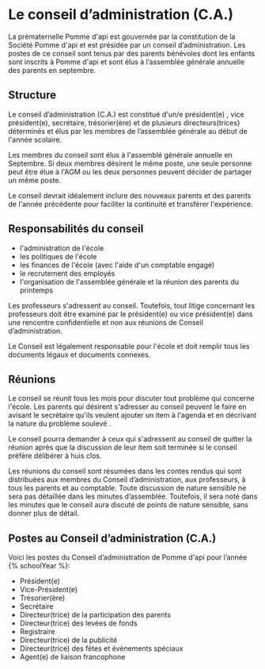 # Le conseil d’administration (C.A.)

La prématernelle Pomme d'api est gouvernée par la constitution de la Société Pomme d'api et est présidée par un conseil d’administration. Les postes de ce conseil sont tenus par des parents bénévoles dont les enfants sont inscrits à Pomme d'api et sont élus à l’assemblée générale annuelle des parents en septembre.

## Structure

Le conseil d’administration (C.A.) est constitué d'un/e président(e) , vice président(e), secrétaire, trésorier(ère) et de plusieurs directeurs(trices) déterminés et élus par les membres de l’assemblée générale au début de l'année scolaire.

Les membres du conseil sont élus à l'assemblé générale annuelle en Septembre. Si deux membres désirent le même poste, une seule personne peut être élue à l'AGM ou les deux personnes peuvent décider de partager un même poste.

Le conseil devrait idéalement inclure des nouveaux parents et des parents de l'année précédente pour faciliter la continuité et transférer l'expérience.

## Responsabilités du conseil

* l'administration de l'école
* les politiques de l'école
* les finances de l'école (avec l'aide d'un comptable engagé)
* le recrutement des employés
* l'organisation de l'assemblée générale et la réunion des parents du printemps

<!--infoBox-->
Les professeurs s'adressent au conseil. Toutefois, tout litige concernant les professeurs doit être examiné par le président(e) ou vice président(e) dans une rencontre confidentielle et non aux réunions de Conseil d’administration.
<!--/infoBox-->

Le Conseil est légalement responsable pour l'école et doit remplir tous les documents légaux et documents connexes.

## Réunions

Le conseil se réunit tous les mois pour discuter tout problème qui concerne l'école. Les parents qui désirent s'adresser au conseil peuvent le faire en avisant le secrétaire qu'ils veulent ajouter un item à l'agenda et en décrivant la nature du problème soulevé .

Le conseil pourra demander à ceux qui s'adressent au conseil de quitter la réunion après que la discussion de leur item soit terminée si le conseil préfère délibérer à huis clos.

Les réunions du conseil sont résumées dans les contes rendus qui sont distribuées aux membres du Conseil d’administration, aux professeurs, à tous les parents et au comptable. Toute discussion de nature sensible ne sera pas détaillée dans les minutes d’assemblée. Toutefois, il sera noté dans les minutes que le conseil aura discuté de points de nature sensible, sans donner plus de détail. 

## Postes au Conseil d’administration (C.A.)

Voici les postes du Conseil d’administration de Pomme d'api pour l’année {% schoolYear %}:

* Président(e)
* Vice-Président(e)
* Trésorier(ère)
* Secrétaire
* Directeur(trice) de la participation des parents
* Directeur(trice) des levées de fonds
* Registraire
* Directeur(trice) de la publicité 
* Directeur(trice) des fêtes et évènements spéciaux
* Agent(e) de liaison francophone